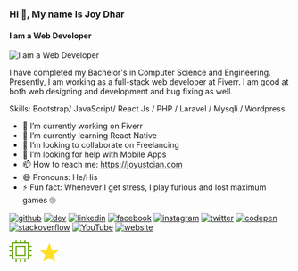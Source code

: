 ### Hi 👋, My name is Joy Dhar
#### I am a Web Developer 
![I am a Web Developer ](https://scontent.fcgp6-1.fna.fbcdn.net/v/t1.15752-9/279089834_3198740510399330_9172210824647013047_n.png?_nc_cat=109&ccb=1-5&_nc_sid=ae9488&_nc_eui2=AeG6Yaa3URLEnJp4ykMmFYdLm6gGVdhDTEebqAZV2ENMR4hfMwBW3E6Lbbm0qqBxvsItK3F288lqYsh1fJDXzSlM&_nc_ohc=9tT5VhX8jQkAX9ZPOa0&_nc_ht=scontent.fcgp6-1.fna&oh=03_AVKmhGVIEW3YhxD-0-TQ_vil6xBH3WdPvpK9YzMQmIkUpw&oe=62995E98)

I have completed my Bachelor's in Computer Science and Engineering. Presently, I am working as a full-stack web developer at Fiverr. I am good at both web designing and development and bug fixing as well. 

Skills: Bootstrap/ JavaScript/ React Js / PHP / Laravel / Mysqli / Wordpress

- 🔭 I’m currently working on Fiverr 
- 🌱 I’m currently learning React Native 
- 👯 I’m looking to collaborate on Freelancing 
- 🤔 I’m looking for help with Mobile Apps 
- 📫 How to reach me: https://joyustcian.com 
- 😄 Pronouns: He/His 
- ⚡ Fun fact: Whenever I get stress, I play furious and lost maximum games 🙄 


[<img src='https://cdn.jsdelivr.net/npm/simple-icons@3.0.1/icons/github.svg' alt='github' height='40'>](https://github.com/https://github.com/JoyDhar32)  [<img src='https://cdn.jsdelivr.net/npm/simple-icons@3.0.1/icons/dev-dot-to.svg' alt='dev' height='40'>](https://dev.to/https://dev.to/joydhar32)  [<img src='https://cdn.jsdelivr.net/npm/simple-icons@3.0.1/icons/linkedin.svg' alt='linkedin' height='40'>](https://www.linkedin.com/in/https://www.linkedin.com/in/joy-dhar-2689ab191//)  [<img src='https://cdn.jsdelivr.net/npm/simple-icons@3.0.1/icons/facebook.svg' alt='facebook' height='40'>](https://www.facebook.com/https://www.facebook.com/profile.php?id=100007957393219)  [<img src='https://cdn.jsdelivr.net/npm/simple-icons@3.0.1/icons/instagram.svg' alt='instagram' height='40'>](https://www.instagram.com/https://www.instagram.com/joyustcian//)  [<img src='https://cdn.jsdelivr.net/npm/simple-icons@3.0.1/icons/twitter.svg' alt='twitter' height='40'>](https://twitter.com/https://twitter.com/JoyDhar92552514)  [<img src='https://cdn.jsdelivr.net/npm/simple-icons@3.0.1/icons/codepen.svg' alt='codepen' height='40'>](https://codepen.io/https://codepen.io/joydhar32)  [<img src='https://cdn.jsdelivr.net/npm/simple-icons@3.0.1/icons/stackoverflow.svg' alt='stackoverflow' height='40'>](https://stackoverflow.com/users/https://stackoverflow.com/users/15782400/joy-dhar)  [<img src='https://cdn.jsdelivr.net/npm/simple-icons@3.0.1/icons/youtube.svg' alt='YouTube' height='40'>](https://www.youtube.com/channel/https://www.youtube.com/channel/UCX2pkdQvnnhl--G0TqZo9sQ)  [<img src='https://cdn.jsdelivr.net/npm/simple-icons@3.0.1/icons/icloud.svg' alt='website' height='40'>](https://joyustcian.com)  

<a href='https://docs.github.com/en/developers'><img src='https://raw.githubusercontent.com/acervenky/animated-github-badges/master/assets/devbadge.gif' width='40' height='40'></a> <a href='https://stars.github.com/'><img src='https://raw.githubusercontent.com/acervenky/animated-github-badges/master/assets/starbadge.gif' width='35' height='35'></a> 

